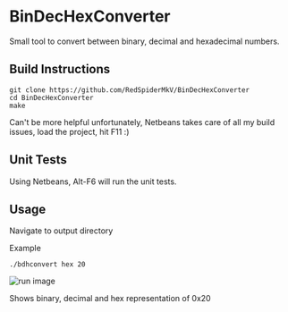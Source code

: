 BinDecHexConverter
==================

Small tool to convert between binary, decimal and hexadecimal numbers.


Build Instructions
------------------

```
git clone https://github.com/RedSpiderMkV/BinDecHexConverter
cd BinDecHexConverter
make
```

Can't be more helpful unfortunately, Netbeans takes care of all my build issues, load the project, hit F11 :)


Unit Tests
---------

Using Netbeans, Alt-F6 will run the unit tests.


Usage
-----

Navigate to output directory

Example

```./bdhconvert hex 20```

![run image](./assets/bdhConvSS.png "Example Run")

Shows binary, decimal and hex representation of 0x20
